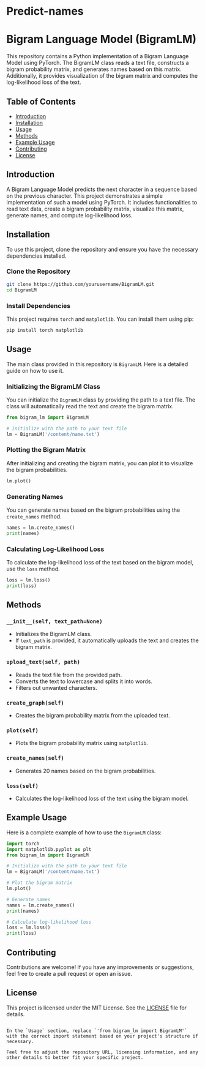 # Predict-names
# Bigram Language Model (BigramLM)

This repository contains a Python implementation of a Bigram Language Model using PyTorch. The BigramLM class reads a text file, constructs a bigram probability matrix, and generates names based on this matrix. Additionally, it provides visualization of the bigram matrix and computes the log-likelihood loss of the text.

## Table of Contents

- [Introduction](#introduction)
- [Installation](#installation)
- [Usage](#usage)
- [Methods](#methods)
- [Example Usage](#example-usage)
- [Contributing](#contributing)
- [License](#license)

## Introduction

A Bigram Language Model predicts the next character in a sequence based on the previous character. This project demonstrates a simple implementation of such a model using PyTorch. It includes functionalities to read text data, create a bigram probability matrix, visualize this matrix, generate names, and compute log-likelihood loss.

## Installation

To use this project, clone the repository and ensure you have the necessary dependencies installed.

### Clone the Repository

```bash
git clone https://github.com/yourusername/BigramLM.git
cd BigramLM
```

### Install Dependencies

This project requires `torch` and `matplotlib`. You can install them using pip:

```bash
pip install torch matplotlib
```

## Usage

The main class provided in this repository is `BigramLM`. Here is a detailed guide on how to use it.

### Initializing the BigramLM Class

You can initialize the `BigramLM` class by providing the path to a text file. The class will automatically read the text and create the bigram matrix.

```python
from bigram_lm import BigramLM

# Initialize with the path to your text file
lm = BigramLM('/content/name.txt')
```

### Plotting the Bigram Matrix

After initializing and creating the bigram matrix, you can plot it to visualize the bigram probabilities.

```python
lm.plot()
```

### Generating Names

You can generate names based on the bigram probabilities using the `create_names` method.

```python
names = lm.create_names()
print(names)
```

### Calculating Log-Likelihood Loss

To calculate the log-likelihood loss of the text based on the bigram model, use the `loss` method.

```python
loss = lm.loss()
print(loss)
```

## Methods

### `__init__(self, text_path=None)`

- Initializes the BigramLM class.
- If `text_path` is provided, it automatically uploads the text and creates the bigram matrix.

### `upload_text(self, path)`

- Reads the text file from the provided path.
- Converts the text to lowercase and splits it into words.
- Filters out unwanted characters.

### `create_graph(self)`

- Creates the bigram probability matrix from the uploaded text.

### `plot(self)`

- Plots the bigram probability matrix using `matplotlib`.

### `create_names(self)`

- Generates 20 names based on the bigram probabilities.

### `loss(self)`

- Calculates the log-likelihood loss of the text using the bigram model.

## Example Usage

Here is a complete example of how to use the `BigramLM` class:

```python
import torch
import matplotlib.pyplot as plt
from bigram_lm import BigramLM

# Initialize with the path to your text file
lm = BigramLM('/content/name.txt')

# Plot the bigram matrix
lm.plot()

# Generate names
names = lm.create_names()
print(names)

# Calculate log-likelihood loss
loss = lm.loss()
print(loss)
```

## Contributing

Contributions are welcome! If you have any improvements or suggestions, feel free to create a pull request or open an issue.

## License

This project is licensed under the MIT License. See the [LICENSE](LICENSE) file for details.
```

In the `Usage` section, replace `'from bigram_lm import BigramLM'` with the correct import statement based on your project's structure if necessary.

Feel free to adjust the repository URL, licensing information, and any other details to better fit your specific project.
